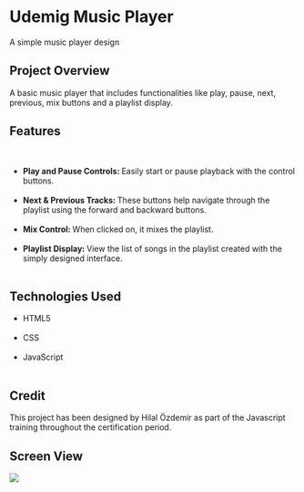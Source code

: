 
<h1> Udemig Music Player </h1>

A simple music player design

<h2> Project Overview </h2>

A basic music player that includes functionalities like play, pause, next, previous, mix buttons and a playlist display. 

<h2> Features </h2> </br>

<ul>

<li> <b> Play and Pause Controls: </b> Easily start or pause playback with the control buttons. </li> </br>

<li> <b> Next & Previous Tracks: </b> These buttons help navigate through the playlist using the forward and backward buttons. </li> </br>

<li> <b> Mix Control: </b> When clicked on, it mixes the playlist. </li> </br>

<li> <b> Playlist Display: </b> View the list of songs in the playlist created with the simply designed interface. </li> </br>

</ul>

<h2> Technologies Used </h2>

<ul>

<li> HTML5 </li></br>

<li> CSS </li></br>

<li> JavaScript </li></br>

</ul>

<h2> Credit </h2>

This project has been designed by Hilal Özdemir as part of the Javascript training throughout the certification period. 

<h2> Screen View </h2>

![](screen.gif)
